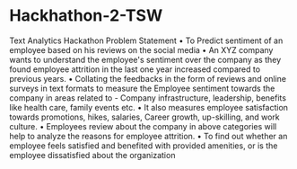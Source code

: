 # Hackhathon-2-TSW
Text Analytics Hackathon
Problem Statement
• To Predict sentiment of an employee based on his reviews on the social media
• An XYZ company wants to understand the employee's sentiment over the 
company as they found employee attrition in the last one year increased 
compared to previous years.
• Collating the feedbacks in the form of reviews and online surveys in text 
formats to measure the Employee sentiment towards the company in areas 
related to - Company infrastructure, leadership, benefits like health care, 
family events etc. 
• It also measures employee satisfaction towards promotions, hikes, salaries, 
Career growth, up-skilling, and work culture. 
• Employees review about the company in above categories will help to analyze 
the reasons for employee attrition.
• To find out whether an employee feels satisfied and benefited with provided 
amenities, or is the employee dissatisfied about the organization
